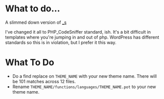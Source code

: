# What to do…

A slimmed down version of [_s](http://underscores.me/)

I've changed it all to PHP_CodeSniffer standard, ish. It's a bit difficult in
templates where you're jumping in and out of php. WordPress has different standards so this is in violation, but I prefer it this way.

# What To Do
* Do a find replace on `THEME_NAME` with your new theme name. There will be 101 matches across 12 files.
* Rename `THEME_NAME/functions/languages/THEME_NAME.pot` to your new theme name.
